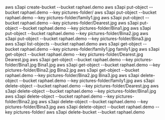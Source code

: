 aws s3api create-bucket --bucket raphael.demo 
aws s3api put-object --bucket raphael.demo --key pictures-folder/
aws s3api put-object --bucket raphael.demo --key pictures-folder/family1.jpg
aws s3api put-object --bucket raphael.demo --key pictures-folder/Dearest.jpg
aws s3api put-object --bucket raphael.demo --key pictures-folder/Bina1.jpg
aws s3api put-object --bucket raphael.demo --key pictures-folder/Bina2.jpg
aws s3api put-object --bucket raphael.demo --key pictures-folder/Bina3.jpg
aws s3api list-objects --bucket raphael.demo
aws s3api get-object --bucket raphael.demo --key pictures-folder/family1.jpg family1.jpg
aws s3api get-object --bucket raphael.demo --key pictures-folder/Dearest.jpg Dearest.jpg
aws s3api get-object --bucket raphael.demo --key pictures-folder/Bina1.jpg Bina1.jpg
aws s3api get-object --bucket raphael.demo --key pictures-folder/Bina2.jpg Bina2.jpg
aws s3api get-object --bucket raphael.demo --key pictures-folder/Bina2.jpg Bina3.jpg
aws s3api delete-object --bucket raphael.demo --key pictures-folder/family1.jpg
aws s3api delete-object --bucket raphael.demo --key pictures-folder/Dearest.jpg
aws s3api delete-object --bucket raphael.demo --key pictures-folder/Bina1.jpg
aws s3api delete-object --bucket raphael.demo --key pictures-folder/Bina2.jpg
aws s3api delete-object --bucket raphael.demo --key pictures-folder/Bina3.jpg
aws s3api delete-object --bucket raphael.demo --key pictures-folder/
aws s3api delete-bucket --bucket raphael.demo